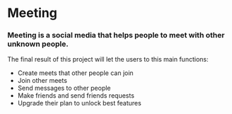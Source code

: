 # Meeting

### Meeting is a social media that helps people to meet with other unknown people.

The final result of this project will let the users to this main functions:

  - Create meets that other people can join
  - Join other meets
  - Send messages to other people
  - Make friends and send friends requests
  - Upgrade their plan to unlock best features

